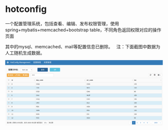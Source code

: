 # hotconfig
一个配置管理系统，包括查看、编辑、发布权限管理，使用spring+mybatis+memcached+bootstrap table，不同角色返回权限对应的操作页面

其中的mysql、memcached、mail等配置信息已删除。   
注：下面截图中数据为人工随机生成数据。   


![image](https://github.com/hellolvs/hotconfig/blob/master/readme-img/config.png)
